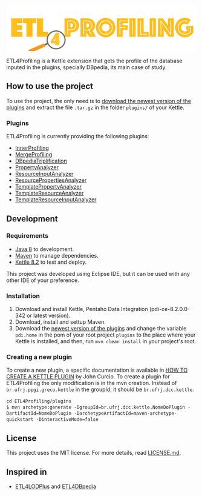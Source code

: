 ![](img/logo_big2.png)

ETL4Profiling is a Kettle extension that gets the profile of the database inputed in the plugins, specially DBpedia, its main case of study. 

## How to use the project

To use the project, the only need is to [download the newest version of the plugins](https://github.com/ingridpacheco/ETL4Profiling/releases) and extract the file ``.tar.gz`` in the folder ``plugins/`` of your Kettle.

### Plugins

ETL4Profiling is currently providing the following plugins:

* [InnerProfiling](https://github.com/ingridpacheco/ETL4Profiling/tree/master/plugins/InnerProfiling)
* [MergeProfiling](https://github.com/ingridpacheco/ETL4Profiling/tree/master/plugins/MergeProfiling)
* [DBpediaTriplification](https://github.com/ingridpacheco/ETL4Profiling/tree/master/plugins/DBpediaTriplification)
* [PropertyAnalyzer](https://github.com/ingridpacheco/ETL4Profiling/tree/master/plugins/PropertyAnalyzer)
* [ResourceInputAnalyzer](https://github.com/ingridpacheco/ETL4Profiling/tree/master/plugins/ResourceInputAnalyzer)
* [ResourcePropertiesAnalyzer](https://github.com/ingridpacheco/ETL4Profiling/tree/master/plugins/ResourcePropertiesAnalyzer)
* [TemplatePropertyAnalyzer](https://github.com/ingridpacheco/ETL4Profiling/tree/master/plugins/TemplatePropertyAnalyzer)
* [TemplateResourceAnalyzer](https://github.com/ingridpacheco/ETL4Profiling/tree/master/plugins/TemplateResourceAnalyzer)
* [TemplateResourceInputAnalyzer](https://github.com/ingridpacheco/ETL4Profiling/tree/master/plugins/TemplateResourceInputAnalyzer)

## Development

### Requirements

* [Java 8](https://www.oracle.com/technetwork/java/javase/downloads/jdk8-downloads-2133151.html) to development.
* [Maven](https://maven.apache.org/) to manage dependencies.
* [Kettle 8.2](https://sourceforge.net/projects/pentaho/) to test and deploy.

This project was developed using Eclipse IDE, but it can be used with any other IDE of your preference.

### Installation

1. Download and install Kettle, Pentaho Data Integration (pdi-ce-8.2.0.0-342 or latest version).
2. Download, install and settup Maven.
3. Download the [newest version of the plugins](https://github.com/ingridpacheco/ETL4Profiling/releases) and change the variable ``pdi.home`` in the pom of your root project ``plugins`` to the place where your Kettle is installed, and then, run ``mvn clean install`` in your project's root.

### Creating a new plugin

To create a new plugin, a specific documentation is available in [HOW TO CREATE A KETTLE PLUGIN](https://github.com/johncurcio/ETL4LODPlus/blob/master/docs/PLUGINS.md) by John Curcio.
To create a plugin for ETL4Profiling the only modification is in the mvn creation. Instead of ``br.ufrj.ppgi.greco.kettle`` in the groupId, it should be ``br.ufrj.dcc.kettle``.

```
cd ETL4Profiling/plugins
$ mvn archetype:generate -DgroupId=br.ufrj.dcc.kettle.NomeDoPlugin -DartifactId=NomeDoPlugin -DarchetypeArtifactId=maven-archetype-quickstart -DinteractiveMode=false
```

## License

This project uses the MIT license. For more details, read [LICENSE.md](LICENSE).

## Inspired in

* [ETL4LODPlus](https://github.com/johncurcio/ETL4LODPlus) and [ETL4DBpedia](https://github.com/JeanGabrielNguemaN/ETL4DBpedia)